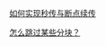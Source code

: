 [如何实现秒传与断点续传](https://github.com/fex-team/webuploader/issues/142)


[怎么跳过某些分块？](https://github.com/fex-team/webuploader/issues/139)